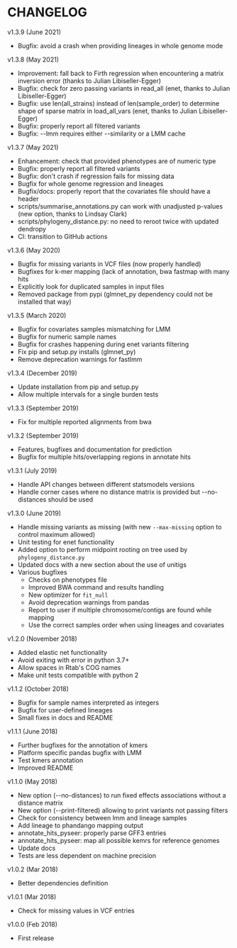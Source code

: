 # CHANGELOG
v1.3.9 (June 2021)
- Bugfix: avoid a crash when providing lineages in whole genome mode

v1.3.8 (May 2021)
- Improvement: fall back to Firth regression when encountering a matrix inversion error (thanks to Julian Libiseller-Egger)
- Bugfix: check for zero passing variants in read_all (enet, thanks to Julian Libiseller-Egger)
- Bugfix: use len(all_strains) instead of len(sample_order) to determine shape of sparse matrix in load_all_vars (enet, thanks to Julian Libiseller-Egger) 
- Bugfix: properly report all filtered variants
- Bugfix: --lmm requires either --similarity or a LMM cache

v1.3.7 (May 2021)
- Enhancement: check that provided phenotypes are of numeric type
- Bugfix: properly report all filtered variants
- Bugfix: don't crash if regression fails for missing data
- Bugfix for whole genome regression and lineages
- Bugfix/docs: properly report that the covariates file should have a header
- scripts/summarise_annotations.py can work with unadjusted p-values (new option, thanks to Lindsay Clark)
- scripts/phylogeny_distance.py: no need to reroot twice with updated dendropy
- CI: transition to GitHub actions

v1.3.6 (May 2020)
- Bugfix for missing variants in VCF files (now properly handled)
- Bugfixes for k-mer mapping (lack of annotation, bwa fastmap with many hits
- Explicitly look for duplicated samples in input files
- Removed package from pypi (glmnet_py dependency could not be installed that way)

v1.3.5 (March 2020)
- Bugfix for covariates samples mismatching for LMM
- Bugfix for numeric sample names
- Bugfix for crashes happening during enet variants filtering
- Fix pip and setup.py installs (glmnet_py)
- Remove deprecation warnings for fastlmm

v1.3.4 (December 2019)
- Update installation from pip and setup.py
- Allow multiple intervals for a single burden tests

v1.3.3 (September 2019)
- Fix for multiple reported alignments from bwa

v1.3.2 (September 2019)
- Features, bugfixes and documentation for prediction
- Bugfix for multiple hits/overlapping regions in annotate hits

v1.3.1 (July 2019)
- Handle API changes between different statsmodels versions
- Handle corner cases where no distance matrix is provided but --no-distances should be used

v1.3.0 (June 2019)
- Handle missing variants as missing (with new `--max-missing` option to control maximum allowed)
- Unit testing for enet functionality
- Added option to perform midpoint rooting on tree used by `phylogeny_distance.py`
- Updated docs with a new section about the use of unitigs
- Various bugfixes
   - Checks on phenotypes file
   - Improved BWA command and results handling
   - New optimizer for `fit_null`
   - Avoid deprecation warnings from pandas
   - Report to user if multiple chromosome/contigs are found while mapping
   - Use the correct samples order when using lineages and covariates

v1.2.0 (November 2018)
- Added elastic net functionality
- Avoid exiting with error in python 3.7+
- Allow spaces in Rtab's COG names
- Make unit tests compatible with python 2

v1.1.2 (October 2018)
- Bugfix for sample names interpreted as integers
- Bugfix for user-defined lineages
- Small fixes in docs and README

v1.1.1 (June 2018)
- Further bugfixes for the annotation of kmers
- Platform specific pandas bugfix with LMM
- Test kmers annotation
- Improved README

v1.1.0 (May 2018)
- New option (--no-distances) to run fixed effects associations without a distance matrix
- New option (--print-filtered) allowing to print variants not passing filters
- Check for consistency between lmm and lineage samples
- Add lineage to phandango mapping output
- annotate_hits_pyseer: properly parse GFF3 entries
- annotate_hits_pyseer: map all possible kemrs for reference genomes
- Update docs
- Tests are less dependent on machine precision

v1.0.2 (Mar 2018)
- Better dependencies definition

v1.0.1 (Mar 2018)
- Check for missing values in VCF entries

v1.0.0 (Feb 2018)
- First release
